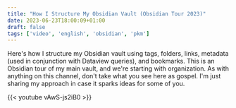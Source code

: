 ```yaml
---
title: "How I Structure My Obsidian Vault (Obsidian Tour 2023)"
date: 2023-06-23T18:00:09+01:00
draft: false
tags: ['video', 'english', 'obsidian', 'pkm']
---
```

Here's how I structure my Obsidian vault using tags, folders, links, metadata (used in conjunction with Dataview queries), and bookmarks. This is an Obsidian tour of my main vault, and we're starting with organization. As with anything on this channel, don't take what you see here as gospel. I'm just sharing my approach in case it sparks ideas for some of you.

{{< youtube vAwS-js2iB0 >}}